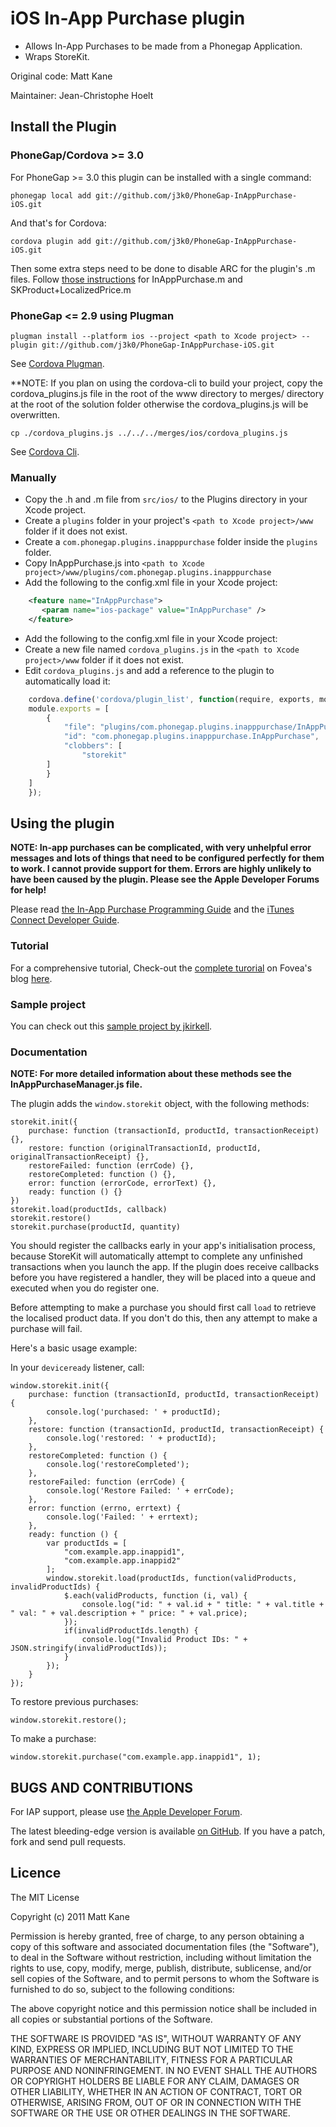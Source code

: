 # iOS In-App Purchase plugin

 * Allows In-App Purchases to be made from a Phonegap Application.
 * Wraps StoreKit.

Original code: Matt Kane

Maintainer: Jean-Christophe Hoelt

## Install the Plugin

### PhoneGap/Cordova >= 3.0

For PhoneGap >= 3.0 this plugin can be installed with a single command:

    phonegap local add git://github.com/j3k0/PhoneGap-InAppPurchase-iOS.git

And that's for Cordova:

    cordova plugin add git://github.com/j3k0/PhoneGap-InAppPurchase-iOS.git

Then some extra steps need to be done to disable ARC for the plugin's .m files. Follow [those instructions](http://stackoverflow.com/a/6658549/271585) for InAppPurchase.m and SKProduct+LocalizedPrice.m

### PhoneGap <= 2.9 using Plugman

    plugman install --platform ios --project <path to Xcode project> --plugin git://github.com/j3k0/PhoneGap-InAppPurchase-iOS.git

See [Cordova Plugman](https://github.com/apache/cordova-plugman).

**NOTE: If you plan on using the cordova-cli to build your project, copy the cordova_plugins.js file in the root of the www directory to merges/<platform> directory at the root of the solution folder otherwise the cordova_plugins.js will be overwritten. 

    cp ./cordova_plugins.js ../../../merges/ios/cordova_plugins.js

See [Cordova Cli](https://github.com/apache/cordova-cli).

### Manually

 * Copy the .h and .m file from `src/ios/` to the Plugins directory in your Xcode project. 
 * Create a `plugins` folder in your project's `<path to Xcode project>/www` folder if it does not exist.
 * Create a `com.phonegap.plugins.inapppurchase` folder inside the `plugins` folder.
 * Copy InAppPurchase.js into `<path to Xcode project>/www/plugins/com.phonegap.plugins.inapppurchase`
 * Add the following to the config.xml file in your Xcode project:

```xml
    <feature name="InAppPurchase">
       <param name="ios-package" value="InAppPurchase" />
    </feature>
```

 * Add the following to the config.xml file in your Xcode project:
 * Create a new file named `cordova_plugins.js` in the `<path to Xcode project>/www` folder if it does not exist.
 * Edit `cordova_plugins.js` and add a reference to the plugin to automatically load it:

```javascript
    cordova.define('cordova/plugin_list', function(require, exports, module) {
    module.exports = [
        {
            "file": "plugins/com.phonegap.plugins.inapppurchase/InAppPurchase.js",
            "id": "com.phonegap.plugins.inapppurchase.InAppPurchase",
            "clobbers": [
                "storekit"
	    ]
    	}
    ]
    });
```

## Using the plugin

**NOTE: In-app purchases can be complicated, with very unhelpful error messages and lots of things that need to be configured perfectly for them to work. I cannot provide support for them. Errors are highly unlikely to have been caused by the plugin. Please see the Apple Developer Forums for help!**

Please read [the In-App Purchase Programming Guide](http://developer.apple.com/library/ios/#documentation/NetworkingInternet/Conceptual/StoreKitGuide/Introduction/Introduction.html) and the [iTunes Connect Developer Guide](https://itunesconnect.apple.com/docs/iTunesConnect_DeveloperGuide.pdf).

### Tutorial

For a comprehensive tutorial, Check-out the [complete turorial](http://fovea.cc/blog/index.php/3-steps-tutorial-for-phonegap-in-app-purchase-on-ios/) on Fovea's blog [here](http://fovea.cc/blog/index.php/3-steps-tutorial-for-phonegap-in-app-purchase-on-ios/).

### Sample project

You can check out this [sample project by jkirkell](https://github.com/jkirkell/cordova-inapp-sample).

### Documentation

**NOTE: For more detailed information about these methods see the InAppPurchaseManager.js file.**

The plugin adds the `window.storekit` object, with the following methods:

    storekit.init({
        purchase: function (transactionId, productId, transactionReceipt) {},
        restore: function (originalTransactionId, productId, originalTransactionReceipt) {},
        restoreFailed: function (errCode) {},
        restoreCompleted: function () {},
        error: function (errorCode, errorText) {},
        ready: function () {}
    })
    storekit.load(productIds, callback)
    storekit.restore()
    storekit.purchase(productId, quantity)

You should register the callbacks early in your app's initialisation process, because StoreKit will automatically attempt to complete any unfinished transactions when you launch the app.
If the plugin does receive callbacks before you have registered a handler, they will be placed into a queue and executed when you do register one.

Before attempting to make a purchase you should first call `load` to retrieve the localised product data. If you don't do this, then any attempt to make a purchase will fail.

Here's a basic usage example:

In your `deviceready` listener, call:

    window.storekit.init({
        purchase: function (transactionId, productId, transactionReceipt) {
            console.log('purchased: ' + productId);
        },
        restore: function (transactionId, productId, transactionReceipt) {
            console.log('restored: ' + productId);
        },
        restoreCompleted: function () {
            console.log('restoreCompleted');
        },
        restoreFailed: function (errCode) {
            console.log('Restore Failed: ' + errCode);
        },
        error: function (errno, errtext) {
            console.log('Failed: ' + errtext);
        },
        ready: function () {
            var productIds = [
                "com.example.app.inappid1", 
                "com.example.app.inappid2"
            ];
            window.storekit.load(productIds, function(validProducts, invalidProductIds) {
                $.each(validProducts, function (i, val) {
                    console.log("id: " + val.id + " title: " + val.title + " val: " + val.description + " price: " + val.price);
                });
                if(invalidProductIds.length) {
                    console.log("Invalid Product IDs: " + JSON.stringify(invalidProductIds));
                }
            });
        }
    });

To restore previous purchases:

    window.storekit.restore();

To make a purchase:

    window.storekit.purchase("com.example.app.inappid1", 1);

## BUGS AND CONTRIBUTIONS
For IAP support, please use [the Apple Developer Forum](https://devforums.apple.com/community/ios/integration/storekit).

The latest bleeding-edge version is available [on GitHub](http://github.com/j3k0/PhoneGap-InAppPurchase-iOS/). If you have a patch, fork and send pull requests.
	
## Licence

The MIT License

Copyright (c) 2011 Matt Kane

Permission is hereby granted, free of charge, to any person obtaining a copy
of this software and associated documentation files (the "Software"), to deal
in the Software without restriction, including without limitation the rights
to use, copy, modify, merge, publish, distribute, sublicense, and/or sell
copies of the Software, and to permit persons to whom the Software is
furnished to do so, subject to the following conditions:

The above copyright notice and this permission notice shall be included in
all copies or substantial portions of the Software.

THE SOFTWARE IS PROVIDED "AS IS", WITHOUT WARRANTY OF ANY KIND, EXPRESS OR
IMPLIED, INCLUDING BUT NOT LIMITED TO THE WARRANTIES OF MERCHANTABILITY,
FITNESS FOR A PARTICULAR PURPOSE AND NONINFRINGEMENT. IN NO EVENT SHALL THE
AUTHORS OR COPYRIGHT HOLDERS BE LIABLE FOR ANY CLAIM, DAMAGES OR OTHER
LIABILITY, WHETHER IN AN ACTION OF CONTRACT, TORT OR OTHERWISE, ARISING FROM,
OUT OF OR IN CONNECTION WITH THE SOFTWARE OR THE USE OR OTHER DEALINGS IN
THE SOFTWARE.
